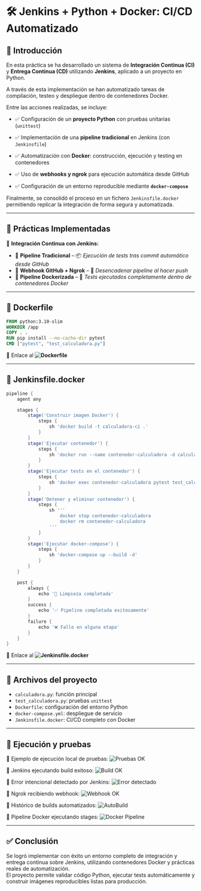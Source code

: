 # 🛠️ Jenkins + Python + Docker: CI/CD Automatizado

## 📖 Introducción

En esta práctica se ha desarrollado un sistema de **Integración Continua (CI)** y **Entrega Continua (CD)** utilizando **Jenkins**, aplicado a un proyecto en Python.  

A través de esta implementación se han automatizado tareas de compilación, testeo y despliegue dentro de contenedores Docker.

Entre las acciones realizadas, se incluye:

- ✅ Configuración de un **proyecto Python** con pruebas unitarias (`unittest`)

- ✅ Implementación de una **pipeline tradicional** en Jenkins (con `Jenkinsfile`)

- ✅ Automatización con **Docker**: construcción, ejecución y testing en contenedores

- ✅ Uso de **webhooks y ngrok** para ejecución automática desde GitHub

- ✅ Configuración de un entorno reproducible mediante **`docker-compose`**

Finalmente, se consolidó el proceso en un fichero `Jenkinsfile.docker` permitiendo replicar la integración de forma segura y automatizada.

---


## 📌 Prácticas Implementadas

📂 **Integración Continua con Jenkins:**
- 🔹 **Pipeline Tradicional** – 📦 *Ejecución de tests tras commit automático desde GitHub*
- 🔹 **Webhook GitHub + Ngrok** – 🔁 *Desencadenar pipeline al hacer push*
- 🔹 **Pipeline Dockerizada** – 🐳 *Tests ejecutados completamente dentro de contenedores Docker*

---

## 🔨 Dockerfile

```dockerfile
FROM python:3.10-slim
WORKDIR /app
COPY . .
RUN pip install --no-cache-dir pytest
CMD ["pytest", "test_calculadora.py"]
```

🧬 Enlace al **![Dockerfile](https://github.com/XaviGimReu/PPS-10836126/blob/main/template-main/RA5/RA5_1/Dockerfile)**

---

## 🧪 Jenkinsfile.docker

```groovy
pipeline {
    agent any

    stages {
        stage('Construir imagen Docker') {
            steps {
                sh 'docker build -t calculadora-ci .'
            }
        }
        stage('Ejecutar contenedor') {
            steps {
                sh 'docker run --name contenedor-calculadora -d calculadora-ci tail -f /dev/null'
            }
        }
        stage('Ejecutar tests en el contenedor') {
            steps {
                sh 'docker exec contenedor-calculadora pytest test_calculadora.py'
            }
        }
        stage('Detener y eliminar contenedor') {
            steps {
                sh '''
                    docker stop contenedor-calculadora
                    docker rm contenedor-calculadora
                '''
            }
        }
        stage('Ejecutar docker-compose') {
            steps {
                sh 'docker-compose up --build -d'
            }
        }
    }

    post {
        always {
            echo '🧹 Limpieza completada'
        }
        success {
            echo '✅ Pipeline completada exitosamente'
        }
        failure {
            echo '❌ Fallo en alguna etapa'
        }
    }
}
```

🧬 Enlace al **![Jenkinsfile.docker](https://github.com/XaviGimReu/PPS-10836126/blob/main/template-main/RA5/RA5_1/Jenkinsfile.docker)**

---

## 📂 Archivos del proyecto

- `calculadora.py`: función principal
- `test_calculadora.py`: pruebas `unittest`
- `Dockerfile`: configuración del entorno Python
- `docker-compose.yml`: despliegue de servicio
- `Jenkinsfile.docker`: CI/CD completo con Docker

---

## 🧪 Ejecución y pruebas

📸 Ejemplo de ejecución local de pruebas:
![Pruebas OK](assets/unittest_ok.png)

📸 Jenkins ejecutando build exitoso:
![Build OK](assets/build_ok.png)

📸 Error intencional detectado por Jenkins:
![Error detectado](assets/build_fail_div0.png)

📸 Ngrok recibiendo webhook:
![Webhook OK](assets/ngrok_webhook.png)

📸 Histórico de builds automatizados:
![AutoBuild](assets/build_auto_trigger.png)

📸 Pipeline Docker ejecutando stages:
![Docker Pipeline](assets/docker_pipeline.png)

---

## ✅ Conclusión

Se logró implementar con éxito un entorno completo de integración y entrega continua sobre Jenkins, utilizando contenedores Docker y prácticas reales de automatización.  
El proyecto permite validar código Python, ejecutar tests automáticamente y construir imágenes reproducibles listas para producción.
